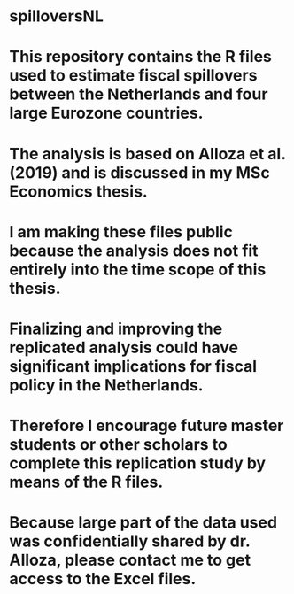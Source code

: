 # spilloversNL

# This repository contains the R files used to estimate fiscal spillovers between the Netherlands and four large Eurozone countries.
# The analysis is based on Alloza et al. (2019) and is discussed in my MSc Economics thesis.
# I am making these files public because the analysis does not fit entirely into the time scope of this thesis.
# Finalizing and improving the replicated analysis could have significant implications for fiscal policy in the Netherlands.
# Therefore I encourage future master students or other scholars to complete this replication study by means of the R files.
# Because large part of the data used was confidentially shared by dr. Alloza, please contact me to get access to the Excel files.
